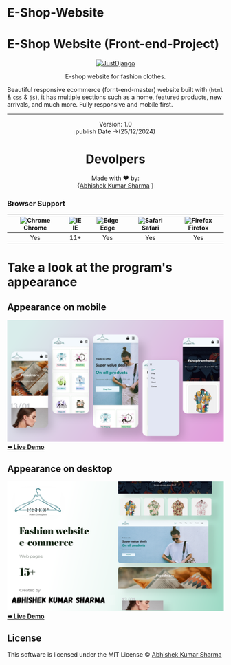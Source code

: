 # E-Shop-Website
# E-Shop Website (Front-end-Project)
<p align="center">
  <p align="center">
    <a href="https://webprojectcs3.000webhostapp.com/index.html" target="_blank">
      <img src="https://webprojectcs3.000webhostapp.com/img/logo.svg" alt="JustDjango" height="120">
    </a>
  </p>
  <p align="center">
    E-shop website for fashion clothes.
  </p>
</p>

Beautiful responsive ecommerce (fornt-end-master) website built with (`html` & `css` & `js`), it has multiple sections such as a home, featured products, new arrivals, and much more. Fully responsive and mobile first.


---

<div align="center">
<p align="center"> Version: 1.0<br> publish Date ->(25/12/2024)</p>
  
# Devolpers

<p align="center"> Made with ❤ by: <br>{<a href="https://www.linkedin.com/in/abhishek-kumar-sharma-3b2bb0213/">Abhishek Kumar Sharma</a> }</p>
</div>


### Browser Support
| <img src="https://user-images.githubusercontent.com/1215767/34348387-a2e64588-ea4d-11e7-8267-a43365103afe.png" alt="Chrome" width="16px" height="16px" /> Chrome | <img src="https://user-images.githubusercontent.com/1215767/34348590-250b3ca2-ea4f-11e7-9efb-da953359321f.png" alt="IE" width="16px" height="16px" /> IE | <img src="https://user-images.githubusercontent.com/1215767/34348380-93e77ae8-ea4d-11e7-8696-9a989ddbbbf5.png" alt="Edge" width="16px" height="16px" /> Edge | <img src="https://user-images.githubusercontent.com/1215767/34348394-a981f892-ea4d-11e7-9156-d128d58386b9.png" alt="Safari" width="16px" height="16px" /> Safari | <img src="https://user-images.githubusercontent.com/1215767/34348383-9e7ed492-ea4d-11e7-910c-03b39d52f496.png" alt="Firefox" width="16px" height="16px" /> Firefox |
| :---------: | :---------: | :---------: | :---------: | :---------: |
| Yes | 11+ | Yes | Yes | Yes |

# Take a look at the program's appearance

<h2>Appearance on mobile</h2> 
<img src="https://github.com/Abhishekkumarsharma1001/E-Shop-Website/blob/main/Website%20Interface%20phone.png">
<a href="https://cheery-tiramisu-78e785.netlify.app/"><strong>➥ Live Demo</strong></a>
<h2>Appearance on desktop</h2> 
<img src="https://github.com/Abhishekkumarsharma1001/E-Shop-Website/blob/main/Website%20Interface.png">
<a href="https://cheery-tiramisu-78e785.netlify.app/"><strong>➥ Live Demo</strong></a>

## License

This software is licensed under the MIT License © [Abhishek Kumar Sharma](https://github.com/Abhishekkumarsharma1001)


